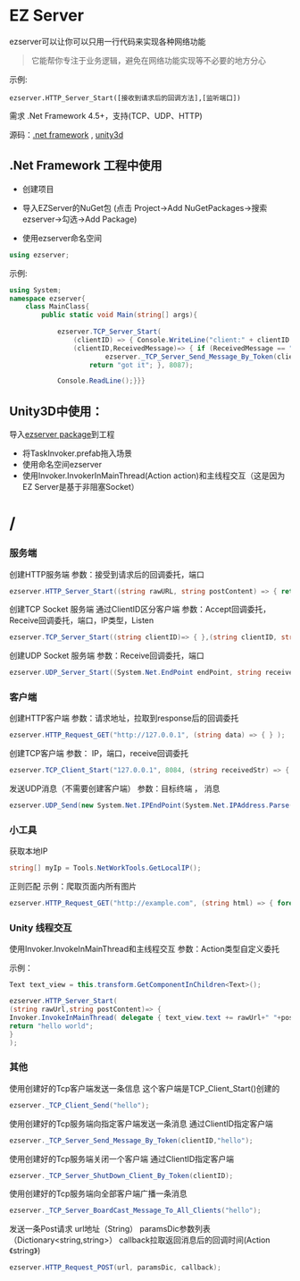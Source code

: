 # EZ Server

ezserver可以让你可以只用一行代码来实现各种网络功能 
> 它能帮你专注于业务逻辑，避免在网络功能实现等不必要的地方分心

示例:
```
ezserver.HTTP_Server_Start([接收到请求后的回调方法],[监听端口])
```
需求 .Net Framework 4.5+，支持(TCP、UDP、HTTP)

源码：[.net framework](https://github.com/DASTUDIO/EZServer) , [unity3d](https://github.com/DASTUDIO/EZ-Server-Unity3D)

## .Net Framework 工程中使用
* 创建项目

* 导入EZServer的NuGet包
(点击 Project->Add NuGetPackages->搜索ezserver->勾选->Add Package)

* 使用ezserver命名空间

```cs
using ezserver;
```

示例:
```cs
using System;
namespace ezserver{
    class MainClass{
        public static void Main(string[] args){
        
            ezserver.TCP_Server_Start(
                (clientID) => { Console.WriteLine("client:" + clientID + " is Connect"); },
                (clientID,ReceivedMessage)=> { if (ReceivedMessage == "getData") {
                        ezserver._TCP_Server_Send_Message_By_Token(clientID, "dataContent");}
                    return "got it"; }, 8087);

            Console.ReadLine();}}}
```

## Unity3D中使用：
导入[ezserver package](https://github.com/DASTUDIO/EZ-Server-Unity3D/raw/master/ezserver.unitypackage)到工程
* 将TaskInvoker.prefab拖入场景
* 使用命名空间ezserver
* 使用Invoker.InvokerInMainThread(Action action)和主线程交互（这是因为EZ Server是基于非阻塞Socket） 

# /




### 服务端



创建HTTP服务端 
参数：接受到请求后的回调委托，端口

```cs
ezserver.HTTP_Server_Start((string rawURL, string postContent) => { return "Hello World"; },8085); 
```

创建TCP Socket 服务端 通过ClientID区分客户端
参数：Accept回调委托，Receive回调委托，端口，IP类型，Listen

```cs
ezserver.TCP_Server_Start((string clientID)=> { },(string clientID, string receivedStr) => { return "got it"; }, 8084); 
```


创建UDP Socket 服务端
参数：Receive回调委托，端口
```cs
ezserver.UDP_Server_Start((System.Net.EndPoint endPoint, string receivedStr) => { return "got it"; }, 8083);
```



### 客户端



创建HTTP客户端
参数：请求地址，拉取到response后的回调委托
```cs
ezserver.HTTP_Request_GET("http://127.0.0.1", (string data) => { } ); 
```

创建TCP客户端
参数： IP，端口，receive回调委托
```cs
ezserver.TCP_Client_Start("127.0.0.1", 8084, (string receivedStr) => { return "got it"; }); 
```


发送UDP消息（不需要创建客户端）
参数：目标终端 ， 消息
```cs
ezserver.UDP_Send(new System.Net.IPEndPoint(System.Net.IPAddress.Parse("127.0.0.1"), 8083), "hello");
```




### 小工具



获取本地IP

```cs
string[] myIp = Tools.NetWorkTools.GetLocalIP();
```


正则匹配
示例：爬取页面内所有图片

```cs
ezserver.HTTP_Request_GET("http://example.com", (string html) => { foreach (var item in Tools.RegEx.FindAll(html, "<img src=\"", "\"", false)) { Console.WriteLine(item); } }); 
```

### Unity 线程交互

使用Invoker.InvokeInMainThread和主线程交互
参数：Action类型自定义委托

示例：

```cs
Text text_view = this.transform.GetComponentInChildren<Text>();

ezserver.HTTP_Server_Start(
(string rawUrl,string postContent)=> { 
Invoker.InvokeInMainThread( delegate { text_view.text += rawUrl+" "+postContent+"\n"; } );
return "hello world";
}
);

```

### 其他

使用创建好的Tcp客户端发送一条信息 这个客户端是TCP_Client_Start()创建的

```cs
ezserver._TCP_Client_Send("hello");
```

使用创建好的Tcp服务端向指定客户端发送一条消息 通过ClientID指定客户端

```cs
ezserver._TCP_Server_Send_Message_By_Token(clientID,"hello");
```

使用创建好的Tcp服务端关闭一个客户端 通过ClientID指定客户端

```cs
ezserver._TCP_Server_ShutDown_Client_By_Token(clientID);
```

使用创建好的Tcp服务端向全部客户端广播一条消息

```cs
ezserver._TCP_Server_BoardCast_Message_To_All_Clients("hello");
```

发送一条Post请求 url地址（String） paramsDic参数列表（Dictionary<string,string>） callback拉取返回消息后的回调时间(Action《string》)
  
```cs
ezserver.HTTP_Request_POST(url, paramsDic, callback);
```



